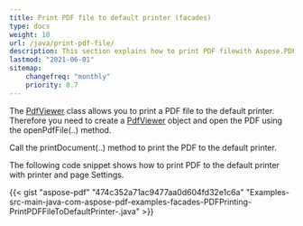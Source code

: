 ```yaml
---
title: Print PDF file to default printer (facades)
type: docs
weight: 10
url: /java/print-pdf-file/
description: This section explains how to print PDF filewith Aspose.PDF Facades using PdfViewer Class.
lastmod: "2021-06-01"
sitemap:
    changefreq: "monthly"
    priority: 0.7
---
```


The [PdfViewer](https://apireference.aspose.com/java/pdf/com.aspose.pdf.facades/PdfViewer) class allows you to print a PDF file to the default printer. Therefore you need to create a [PdfViewer](https://apireference.aspose.com/java/pdf/com.aspose.pdf.facades/PdfViewer) object and open the PDF using the openPdfFile(..) method.

Call the printDocument(..) method to print the PDF to the default printer.

The following code snippet shows how to print PDF to the default printer with printer and page Settings.

{{< gist "aspose-pdf" "474c352a71ac9477aa0d604fd32e1c6a" "Examples-src-main-java-com-aspose-pdf-examples-facades-PDFPrinting-PrintPDFFileToDefaultPrinter-.java" >}}

